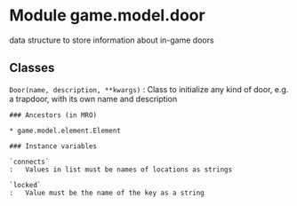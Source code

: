 Module game.model.door
======================
data structure to store information about in-game doors

Classes
-------

`Door(name, description, **kwargs)`
:   Class to initialize any kind of door, e.g. a trapdoor, with its own name and description

    ### Ancestors (in MRO)

    * game.model.element.Element

    ### Instance variables

    `connects`
    :   Values in list must be names of locations as strings

    `locked`
    :   Value must be the name of the key as a string